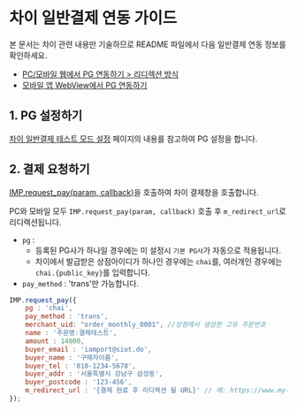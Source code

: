 # 차이 일반결제 연동 가이드

본 문서는 차이 관련 내용만 기술하므로 README 파일에서 다음 일반결제 연동 정보를 확인하세요.

- [PC/모바일 웹에서 PG 연동하기 > 리디렉션 방식](../README.md#redirect)
- [모바일 앱 WebView에서 PG 연동하기](../README.md#webview)

## 1. PG 설정하기

<a href="https://guide.iamport.kr/97a21fe1-3e5f-4e77-9de1-38e55ebe73b1" target="_blank">차이 일반결제 테스트 모드 설정</a> 페이지의 내용를 참고하여 PG 설정을 합니다.

## 2. 결제 요청하기

[IMP.request_pay(param, callback)](https://docs.iamport.kr/sdk/javascript-sdk#request_pay)을 호출하여 차이 결제창을 호출합니다.

PC와 모바일 모두 `IMP.request_pay(param, callback)` 호출 후 `m_redirect_url`로 리디렉션됩니다.

- `pg` : 
    - 등록된 PG사가 하나일 경우에는 미 설정시 `기본 PG사`가 자동으로 적용됩니다.
	- 차이에서 발급받은 상점아이디가 하나인 경우에는 `chai`를, 여러개인 경우에는 `chai.{public_key}`를 입력합니다.
- `pay_method` : 'trans'만 가능합니다.

```javascript
IMP.request_pay({
    pg : 'chai',
    pay_method : 'trans',
    merchant_uid: "order_monthly_0001", //상점에서 생성한 고유 주문번호
    name : '주문명:결제테스트',
    amount : 14000,
    buyer_email : 'iamport@siot.do',
    buyer_name : '구매자이름',
    buyer_tel : '010-1234-5678',
    buyer_addr : '서울특별시 강남구 삼성동',
    buyer_postcode : '123-456',
    m_redirect_url : '{결제 완료 후 리디렉션 될 URL}' // 예: https://www.my-service.com/payments/complete/mobile
});
```


